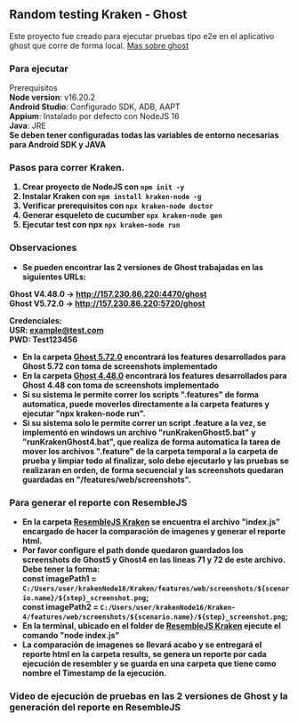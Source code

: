 ## Random testing Kraken - Ghost

Este proyecto fue creado para ejecutar pruebas tipo e2e en el aplicativo ghost que corre de forma local. [Mas sobre ghost](https://ghost.org/)

### Para ejecutar

Prerequisitos
<br>
<b>Node version</b>: v16.20.2
<br>
<b>Android Studio</b>: Configurado SDK, ADB, AAPT  
<b>Appium</b>: Instalado por defecto con NodeJS 16  
<b>Java</b>: JRE  
<b>Se deben tener configuradas todas las variables de entorno necesarias para Android SDK y JAVA

### Pasos para correr Kraken.
1. Crear proyecto de NodeJS con `npm init -y`
2. Instalar Kraken con `npm install kraken-node -g`
3. Verificar prerequisitos con `npx kraken-node doctor`
4. Generar esqueleto de cucumber `npx kraken-node gen`
5. Ejecutar test con npx `npx kraken-node run`


### Observaciones
- Se pueden encontrar las 2 versiones de Ghost trabajadas en las siguientes URLs:  

Ghost V4.48.0 -> http://157.230.86.220:4470/ghost  
Ghost V5.72.0 -> http://157.230.86.220:5720/ghost  

Credenciales:  
USR: example@test.com  
PWD: Test123456  

- En la carpeta [Ghost 5.72.0](../Kraken/features/temporal_features) encontrará los features desarrollados para Ghost 5.72 con toma de screenshots implementado    
- En la carpeta [Ghost 4.48.0](../Kraken-4/features/temporal_features) encontrará los features desarrollados para Ghost 4.48 con toma de screenshots implementado
- Si su sistema le permite correr los scripts ".features" de forma automatica, puede moverlos directamente a la carpeta features y ejecutar "npx kraken-node run".
- Si su sistema solo le permite correr un script .feature a la vez, se implementó en windows un archivo "runKrakenGhost5.bat" y "runKrakenGhost4.bat", que realiza de forma automatica la tarea de mover los archivos ".feature" de la carpeta temporal a la carpeta de prueba y limpiar todo al finalizar, solo debe ejecutarlo y las pruebas se realizaran en orden, de forma secuencial y las screenshots quedaran guardadas en "/features/web/screenshots".

### Para generar el reporte con ResembleJS  

- En la carpeta [ResembleJS Kraken](../resembleKraken) se encuentra el archivo "index.js" encargado de hacer la comparación de imagenes y generar el reporte html.
- Por favor configure el path donde quedaron guardados los screenshots de Ghost5 y Ghost4 en las lineas 71 y 72 de este archivo. Debe tener la forma:  
      const imagePath1 = `C:/Users/user/krakenNode16/Kraken/features/web/screenshots/${scenario.name}/${step}_screenshot.png`;  
      const imagePath2 = `C:/Users/user/krakenNode16/Kraken-4/features/web/screenshots/${scenario.name}/${step}_screenshot.png`;  
- En la terminal, ubicado en el folder de [ResembleJS Kraken](../resembleKraken) ejecute el comando "node index.js"    
- La comparación de imagenes se llevará acabo y se entregará el reporte html en la carpeta results, se genera un reporte por cada ejecución de resembler y se guarda en una carpeta que tiene como nombre el Timestamp de la  ejecución.


### Video de ejecución de pruebas en las 2 versiones de Ghost y la generación del reporte en ResembleJS

